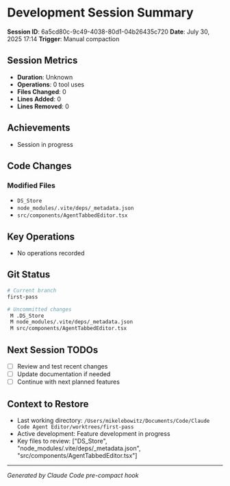 # Development Session Summary

**Session ID**: 6a5cd80c-9c49-4038-80d1-04b26435c720
**Date**: July 30, 2025 17:14
**Trigger**: Manual compaction


## Session Metrics

- **Duration**: Unknown
- **Operations**: 0 tool uses
- **Files Changed**: 0
- **Lines Added**: 0
- **Lines Removed**: 0

## Achievements

- Session in progress

## Code Changes


### Modified Files
- `DS_Store`
- `node_modules/.vite/deps/_metadata.json`
- `src/components/AgentTabbedEditor.tsx`

## Key Operations

- No operations recorded

## Git Status

```bash
# Current branch
first-pass

# Uncommitted changes
 M .DS_Store
 M node_modules/.vite/deps/_metadata.json
 M src/components/AgentTabbedEditor.tsx

```

## Next Session TODOs

- [ ] Review and test recent changes
- [ ] Update documentation if needed
- [ ] Continue with next planned features

## Context to Restore

- Last working directory: `/Users/mikelebowitz/Documents/Code/Claude Code Agent Editor/worktrees/first-pass`
- Active development: Feature development in progress
- Key files to review: ["DS_Store", "node_modules/.vite/deps/_metadata.json", "src/components/AgentTabbedEditor.tsx"]

---

*Generated by Claude Code pre-compact hook*
